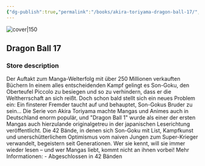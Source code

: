 ```yaml
---
{"dg-publish":true,"permalink":"/books/akira-toriyama-dragon-ball-17/","title":"\"Dragon Ball 17\"","tags":["manga","Fantasy"]}
---
```




![cover|150](http://books.google.com/books/content?id=PtkjDwAAQBAJ&printsec=frontcover&img=1&zoom=1&edge=curl&source=gbs_api)

## Dragon Ball 17

### Store description

Der Auftakt zum Manga-Welterfolg mit über 250 Millionen verkauften Büchern In einem alles entscheidenden Kampf gelingt es Son-Goku, den Oberteufel Piccolo zu besiegen und so zu verhindern, dass er die Weltherrschaft an sich reißt. Doch schon bald stellt sich ein neues Problem ein: Ein finsterer Fremder taucht auf und behauptet, Son-Gokus Bruder zu sein... Die Serie von Akira Toriyama machte Mangas und Animes auch in Deutschland enorm populär, und "Dragon Ball 1" wurde als einer der ersten Mangas auch hierzulande originalgetreu in der japanischen Leserichtung veröffentlicht. Die 42 Bände, in denen sich Son-Goku mit List, Kampfkunst und unerschütterlichem Optimismus vom naiven Jungen zum Super-Krieger verwandelt, begeistern seit Generationen. Wer sie kennt, will sie immer wieder lesen – und wer Mangas liebt, kommt nicht an ihnen vorbei! Mehr Informationen: - Abgeschlossen in 42 Bänden
```